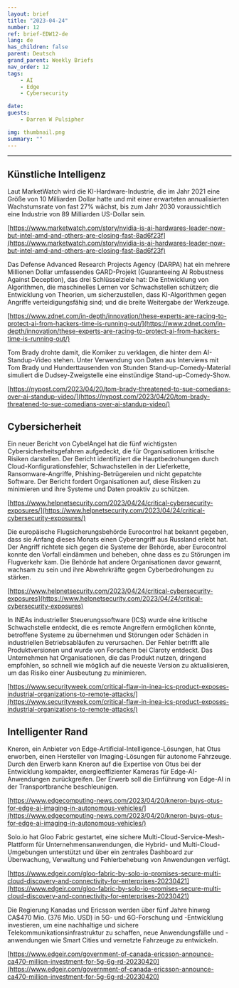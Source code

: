 ```yaml
---
layout: brief
title: "2023-04-24"
number: 12
ref: brief-EDW12-de
lang: de
has_children: false
parent: Deutsch
grand_parent: Weekly Briefs
nav_order: 12
tags:
    - AI
    - Edge
    - Cybersecurity

date: 
guests:
    - Darren W Pulsipher

img: thumbnail.png
summary: ""
---
```




---


## Künstliche Intelligenz

Laut MarketWatch wird die KI-Hardware-Industrie, die im Jahr 2021 eine Größe von 10 Milliarden Dollar hatte und mit einer erwarteten annualisierten Wachstumsrate von fast 27% wächst, bis zum Jahr 2030 voraussichtlich eine Industrie von 89 Milliarden US-Dollar sein.

[https://www.marketwatch.com/story/nvidia-is-ai-hardwares-leader-now-but-intel-amd-and-others-are-closing-fast-8ad6f23f](https://www.marketwatch.com/story/nvidia-is-ai-hardwares-leader-now-but-intel-amd-and-others-are-closing-fast-8ad6f23f)

Das Defense Advanced Research Projects Agency (DARPA) hat ein mehrere Millionen Dollar umfassendes GARD-Projekt (Guaranteeing AI Robustness Against Deception), das drei Schlüsselziele hat: Die Entwicklung von Algorithmen, die maschinelles Lernen vor Schwachstellen schützen; die Entwicklung von Theorien, um sicherzustellen, dass KI-Algorithmen gegen Angriffe verteidigungsfähig sind; und die breite Weitergabe der Werkzeuge.

[https://www.zdnet.com/in-depth/innovation/these-experts-are-racing-to-protect-ai-from-hackers-time-is-running-out/](https://www.zdnet.com/in-depth/innovation/these-experts-are-racing-to-protect-ai-from-hackers-time-is-running-out/)

Tom Brady drohte damit, die Komiker zu verklagen, die hinter dem AI-Standup-Video stehen. Unter Verwendung von Daten aus Interviews mit Tom Brady und Hunderttausenden von Stunden Stand-up-Comedy-Material simuliert die Dudsey-Zweigstelle eine einstündige Stand-up-Comedy-Show.

[https://nypost.com/2023/04/20/tom-brady-threatened-to-sue-comedians-over-ai-standup-video/](https://nypost.com/2023/04/20/tom-brady-threatened-to-sue-comedians-over-ai-standup-video/)

## Cybersicherheit

Ein neuer Bericht von CybelAngel hat die fünf wichtigsten Cybersicherheitsgefahren aufgedeckt, die für Organisationen kritische Risiken darstellen. Der Bericht identifiziert die Hauptbedrohungen durch Cloud-Konfigurationsfehler, Schwachstellen in der Lieferkette, Ransomware-Angriffe, Phishing-Betrügereien und nicht gepatchte Software. Der Bericht fordert Organisationen auf, diese Risiken zu minimieren und ihre Systeme und Daten proaktiv zu schützen.

[https://www.helpnetsecurity.com/2023/04/24/critical-cybersecurity-exposures/](https://www.helpnetsecurity.com/2023/04/24/critical-cybersecurity-exposures/)

Die europäische Flugsicherungsbehörde Eurocontrol hat bekannt gegeben, dass sie Anfang dieses Monats einen Cyberangriff aus Russland erlebt hat. Der Angriff richtete sich gegen die Systeme der Behörde, aber Eurocontrol konnte den Vorfall eindämmen und beheben, ohne dass es zu Störungen im Flugverkehr kam. Die Behörde hat andere Organisationen davor gewarnt, wachsam zu sein und ihre Abwehrkräfte gegen Cyberbedrohungen zu stärken.

[https://www.helpnetsecurity.com/2023/04/24/critical-cybersecurity-exposures](https://www.helpnetsecurity.com/2023/04/24/critical-cybersecurity-exposures)

In INEAs industrieller Steuerungssoftware (ICS) wurde eine kritische Schwachstelle entdeckt, die es remote Angreifern ermöglichen könnte, betroffene Systeme zu übernehmen und Störungen oder Schäden in industriellen Betriebsabläufen zu verursachen. Der Fehler betrifft alle Produktversionen und wurde von Forschern bei Claroty entdeckt. Das Unternehmen hat Organisationen, die das Produkt nutzen, dringend empfohlen, so schnell wie möglich auf die neueste Version zu aktualisieren, um das Risiko einer Ausbeutung zu minimieren.

[https://www.securityweek.com/critical-flaw-in-inea-ics-product-exposes-industrial-organizations-to-remote-attacks/](https://www.securityweek.com/critical-flaw-in-inea-ics-product-exposes-industrial-organizations-to-remote-attacks/)

## Intelligenter Rand

Kneron, ein Anbieter von Edge-Artificial-Intelligence-Lösungen, hat Otus erworben, einen Hersteller von Imaging-Lösungen für autonome Fahrzeuge. Durch den Erwerb kann Kneron auf die Expertise von Otus bei der Entwicklung kompakter, energieeffizienter Kameras für Edge-AI-Anwendungen zurückgreifen. Der Erwerb soll die Einführung von Edge-AI in der Transportbranche beschleunigen.

[https://www.edgecomputing-news.com/2023/04/20/kneron-buys-otus-for-edge-ai-imaging-in-autonomous-vehicles/](https://www.edgecomputing-news.com/2023/04/20/kneron-buys-otus-for-edge-ai-imaging-in-autonomous-vehicles/)

Solo.io hat Gloo Fabric gestartet, eine sichere Multi-Cloud-Service-Mesh-Plattform für Unternehmensanwendungen, die Hybrid- und Multi-Cloud-Umgebungen unterstützt und über ein zentrales Dashboard zur Überwachung, Verwaltung und Fehlerbehebung von Anwendungen verfügt.

[https://www.edgeir.com/gloo-fabric-by-solo-io-promises-secure-multi-cloud-discovery-and-connectivity-for-enterprises-20230421](https://www.edgeir.com/gloo-fabric-by-solo-io-promises-secure-multi-cloud-discovery-and-connectivity-for-enterprises-20230421)

Die Regierung Kanadas und Ericsson werden über fünf Jahre hinweg CA$470 Mio. (376 Mio. USD) in 5G- und 6G-Forschung und -Entwicklung investieren, um eine nachhaltige und sichere Telekommunikationsinfrastruktur zu schaffen, neue Anwendungsfälle und -anwendungen wie Smart Cities und vernetzte Fahrzeuge zu entwickeln.

[https://www.edgeir.com/government-of-canada-ericsson-announce-ca470-million-investment-for-5g-6g-rd-20230420](https://www.edgeir.com/government-of-canada-ericsson-announce-ca470-million-investment-for-5g-6g-rd-20230420)


